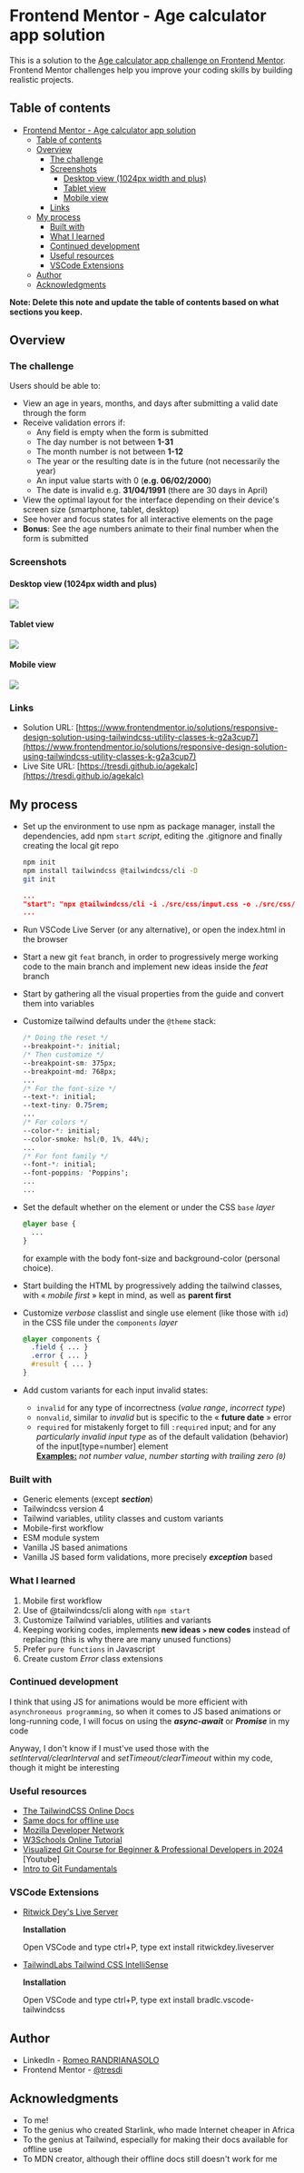 # Frontend Mentor - Age calculator app solution

This is a solution to the [Age calculator app challenge on Frontend Mentor](https://www.frontendmentor.io/challenges/age-calculator-app-dF9DFFpj-Q). Frontend Mentor challenges help you improve your coding skills by building realistic projects. 

## Table of contents

- [Frontend Mentor - Age calculator app solution](#frontend-mentor---age-calculator-app-solution)
  - [Table of contents](#table-of-contents)
  - [Overview](#overview)
    - [The challenge](#the-challenge)
    - [Screenshots](#screenshots)
      - [Desktop view (1024px width and plus)](#desktop-view-1024px-width-and-plus)
      - [Tablet view](#tablet-view)
      - [Mobile view](#mobile-view)
    - [Links](#links)
  - [My process](#my-process)
    - [Built with](#built-with)
    - [What I learned](#what-i-learned)
    - [Continued development](#continued-development)
    - [Useful resources](#useful-resources)
    - [VSCode Extensions](#vscode-extensions)
  - [Author](#author)
  - [Acknowledgments](#acknowledgments)

**Note: Delete this note and update the table of contents based on what sections you keep.**

## Overview

### The challenge

Users should be able to:

- View an age in years, months, and days after submitting a valid date through the form
- Receive validation errors if:
  - Any field is empty when the form is submitted
  - The day number is not between **1-31**
  - The month number is not between **1-12**
  - The year or the resulting date is in the future (not necessarily the year)
  - An input value starts with 0 (**e.g. 06/02/2000**)
  - The date is invalid e.g. **31/04/1991** (there are 30 days in April)
- View the optimal layout for the interface depending on their device's screen size (smartphone, tablet, desktop)
- See hover and focus states for all interactive elements on the page
- **Bonus**: See the age numbers animate to their final number when the form is submitted

### Screenshots
#### Desktop view (1024px width and plus)
![](./screenshot/desktop.png)

#### Tablet view
![](./screenshot/tablet.png)

#### Mobile view
![](./screenshot/mobile.png)

### Links

- Solution URL: [https://www.frontendmentor.io/solutions/responsive-design-solution-using-tailwindcss-utility-classes-k-g2a3cup7](https://www.frontendmentor.io/solutions/responsive-design-solution-using-tailwindcss-utility-classes-k-g2a3cup7)
- Live Site URL: [https://tresdi.github.io/agekalc](https://tresdi.github.io/agekalc)

## My process
* Set up the environment to use npm as package manager, install the dependencies, add npm `start` *script*, editing the .gitignore and finally creating the local git repo
  ```bash
  npm init
  npm install tailwindcss @tailwindcss/cli -D
  git init
  ```
  ```json
  ...
  "start": "npx @tailwindcss/cli -i ./src/css/input.css -o ./src/css/output.css -w",
  ...
  ```
* Run VSCode Live Server (or any alternative), or open the index.html in the browser
* Start a new git `feat` branch, in order to progressively merge working code to the main branch and implement new ideas inside the *feat* branch

* Start by gathering all the visual properties from the guide and convert them into variables

* Customize tailwind defaults under the `@theme` stack:
  ```css
  /* Doing the reset */
  --breakpoint-*: initial;
  /* Then customize */
  --breakpoint-sm: 375px;
  --breakpoint-md: 768px;
  ...
  /* For the font-size */
  --text-*: initial;
  --text-tiny: 0.75rem;
  ...
  /* For colors */
  --color-*: initial;
  --color-smoke: hsl(0, 1%, 44%);
  ...
  /* For font family */
  --font-*: initial;
  --font-poppins: 'Poppins';
  ...
  ...
  ```

* Set the default whether on the element or under the CSS `base` *layer*
  ```css
  @layer base {
    ...
  }
  ```
  for example with the body font-size and background-color (personal choice).

* Start building the HTML by progressively adding the tailwind classes, with &laquo; *mobile first* &raquo; kept in mind, as well as **parent first**

* Customize *verbose* classlist and single use element (like those with `id`) in the CSS file under the `components` *layer*
  ```css
  @layer components {
    .field { ... }
    .error { ... }
    #result { ... }
  }

* Add custom variants for each input invalid states:
  - `invalid` for any type of incorrectness (*value range*, *incorrect type*)
  - `nonvalid`, similar to *invalid* but is specific to the &laquo; **future date** &raquo; error
  - `required` for mistakenly forget to fill `:required` input; and for any *particularly invalid input type* as of the default validation (behavior) of the input[type=number] element<br/>
    <u>**Examples:**</u>
    *not number value*, *number starting with trailing zero (<code>0</code>)*

### Built with

- Generic elements (except ***section***)
- Tailwindcss version 4
- Tailwind variables, utility classes and custom variants
- Mobile-first workflow
- ESM module system
- Vanilla JS based animations
- Vanilla JS based form validations, more precisely ***exception*** based
  
### What I learned

1. Mobile first workflow
2. Use of @tailwindcss/cli along with `npm start`
3. Customize Tailwind variables, utilities and variants
4. Keeping working codes, implements **new ideas <small>&gt;</small> new codes** instead of replacing (this is why there are many unused functions)
5. Prefer `pure functions` in Javascript
6. Create custom *Error* class extensions

### Continued development
I think that using JS for animations would be more efficient with `asynchroneous programming`, so when it comes to JS based animations or long-running code, I will focus on using the ***async-await*** or ***Promise*** in my code

Anyway, I don't know if I must've used those with the *setInterval/clearInterval* and *setTimeout/clearTimeout* within my code, though it might be interesting


### Useful resources
* [The TailwindCSS Online Docs](tailwindcss.com/docs)
* [Same docs for offline use](github.com/tailwindlabs/tailwindcss.com)
* [Mozilla Developer Network](https://developer.mozilla.org)
* [W3Schools Online Tutorial](https://w3schools.com)
* [Visualized Git Course for Beginner & Professional Developers in 2024](https://www.youtube.com/watch?v=S7XpTAnSDL4&ab_channel=JavaScriptMastery) [Youtube]
* [Intro to Git Fundamentals](https://www.epicweb.dev/tutorials/git-fundamentals/commands/intro-to-git-fundamentals)

### VSCode Extensions
* [Ritwick Dey's Live Server](https://marketplace.visualstudio.com/items?itemName=ritwickdey.LiveServer)
  
  **Installation**
  
  Open VSCode and type ctrl+P, type ext install ritwickdey.liveserver
* [TailwindLabs Tailwind CSS IntelliSense](https://marketplace.visualstudio.com/items?itemName=bradlc.vscode-tailwindcss)
  
  **Installation**
  
  Open VSCode and type ctrl+P, type ext install bradlc.vscode-tailwindcss

## Author

- LinkedIn - [Romeo RANDRIANASOLO](https://linkedin.com/in/romeorandria)
- Frontend Mentor - [@tresdi](https://www.frontendmentor.io/profile/tresdi)

## Acknowledgments

* To me!
* To the genius who created Starlink, who made Internet cheaper in Africa
* To the genius at Tailwind, especially for making their docs available for offline use
* To MDN creator, although their offline docs still doesn't work for me
